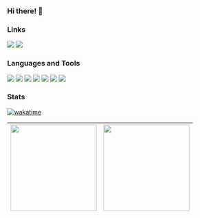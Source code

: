 ### Hi there! 👋

### Links
[<img src="https://img.shields.io/badge/LinkedIn-0D1117?style=for-the-badge&logo=linkedin&logoColor=2e7cd4"/>](https://www.linkedin.com/in/mariafcatani/) <img src="https://img.shields.io/badge/Gmail-0D1117?style=for-the-badge&logo=gmail&logoColor=2e7cd4">

### Languages and Tools
<img src="https://img.shields.io/badge/Ruby-0D1117?style=for-the-badge&logo=ruby&logoColor=2e7cd4"> <img src="https://img.shields.io/badge/rails-0D1117.svg?style=for-the-badge&logo=ruby-on-rails&logoColor=2e7cd4"> <img src="https://img.shields.io/badge/Delphi-0D1117?style=for-the-badge&logo=delphi&logoColor=2e7cd4"> <img src="https://img.shields.io/badge/python-0D1117?style=for-the-badge&logo=python&logoColor=2e7cd4"> <img src="https://img.shields.io/badge/HTML5-0D1117?style=for-the-badge&logo=html5&logoColor=2e7cd4">  <img src="https://img.shields.io/badge/CSS3-0D1117?style=for-the-badge&logo=css3&logoColor=2e7cd4"> <img src="https://img.shields.io/badge/JavaScript-0D1117?style=for-the-badge&logo=javascript&logoColor=2e7cd4"> 

### Stats
[![wakatime](https://wakatime.com/badge/user/77b6e513-896a-427f-8e46-9a67cbd76f56.svg)](https://wakatime.com/@77b6e513-896a-427f-8e46-9a67cbd76f56)

| <img height="200em" src="https://github-readme-stats-maria-fernanda-catanis-projects.vercel.app/api?username=mariafcatani&show_icons=true&include_all_commits=true&count_private=true&hide_border=true&bg_color=0d1117"/> | <img height="200em" src="https://github-readme-stats.vercel.app/api/wakatime?username=mariafcatani&hide_border=true&bg_color=0d1117"/> |
| ------------- | ------------- |  
